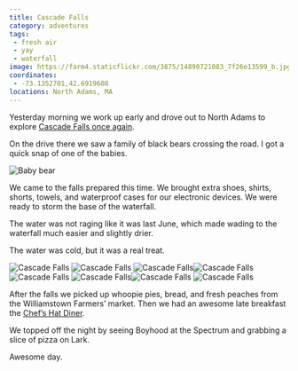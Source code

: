 ```yaml
---
title: Cascade Falls
category: adventures
tags:
 - fresh air
 - yay
 - waterfall
image: https://farm4.staticflickr.com/3875/14890721083_7f26e13599_b.jpg
coordinates:
 - -73.1352701,42.6919608
locations: North Adams, MA
---
```


Yesterday morning we work up early and drove out to North Adams to explore [Cascade Falls once again](/adventures/2013/06/02/this-weekend/).

On the drive there we saw a family of black bears crossing the road. I got a quick snap of one of the babies.

<img src="https://farm6.staticflickr.com/5551/14878717335_2f354ef4d4_o.jpg" alt="Baby bear">

We came to the falls prepared this time. We brought extra shoes, shirts, shorts, towels, and waterproof cases for our electronic devices. We were ready to storm the base of the waterfall.

The water was not raging like it was last June, which made wading to the waterfall much easier and slightly drier.

The water was cold, but it was a real treat.

<div class="photos">
<img src="https://farm4.staticflickr.com/3889/14684318097_0518d83447_b.jpg" alt="Cascade Falls">
<img src="https://farm4.staticflickr.com/3910/14870501702_4b7396f95a_b.jpg" alt="Cascade Falls">
<img src="https://farm4.staticflickr.com/3906/14890716173_0022fde150_b.jpg" class="img-thirds" alt="Cascade Falls"><img src="https://farm4.staticflickr.com/3906/14867778481_e3a5699f06_b.jpg" class="img-thirds" alt="Cascade Falls"><img src="https://farm4.staticflickr.com/3867/14684233128_6dcc41988d_b.jpg" class="img-thirds" alt="Cascade Falls">
<img src="https://farm6.staticflickr.com/5593/14868370954_aecd506bee_b.jpg" class="img-half" alt="Cascade Falls"><img src="https://farm6.staticflickr.com/5566/14847833746_f4c02626cd_b.jpg" class="img-half" alt="Cascade Falls">
<img src="https://farm4.staticflickr.com/3875/14890721083_7f26e13599_b.jpg" alt="Cascade Falls">
</div>

After the falls we picked up whoopie pies, bread, and fresh peaches from the Williamstown Farmers&rsquo; market. Then we had an awesome late breakfast the [Chef&rsquo;s Hat Diner](http://www.chefshatdiner.com/).

We topped off the night by seeing Boyhood at the Spectrum and grabbing a slice of pizza on Lark.

Awesome day.
